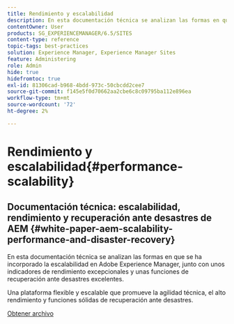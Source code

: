 ```yaml
---
title: Rendimiento y escalabilidad
description: En esta documentación técnica se analizan las formas en que se ha incorporado la escalabilidad en AEM junto con los indicadores de rendimiento y las funciones de recuperación ante desastres.
contentOwner: User
products: SG_EXPERIENCEMANAGER/6.5/SITES
content-type: reference
topic-tags: best-practices
solution: Experience Manager, Experience Manager Sites
feature: Administering
role: Admin
hide: true
hidefromtoc: true
exl-id: 81306cad-b968-4bdd-973c-50cbcdd2cee7
source-git-commit: f145e5f0d70662aa2cbe6c8c09795ba112e896ea
workflow-type: tm+mt
source-wordcount: '72'
ht-degree: 2%

---
```


# Rendimiento y escalabilidad{#performance-scalability}

## Documentación técnica: escalabilidad, rendimiento y recuperación ante desastres de AEM {#white-paper-aem-scalability-performance-and-disaster-recovery}

En esta documentación técnica se analizan las formas en que se ha incorporado la escalabilidad en Adobe Experience Manager, junto con unos indicadores de rendimiento excepcionales y unas funciones de recuperación ante desastres excelentes.

Una plataforma flexible y escalable que promueve la agilidad técnica, el alto rendimiento y funciones sólidas de recuperación ante desastres.

[Obtener archivo](assets/aem_scalability_whitepaperfinal-06122015je.pdf)
